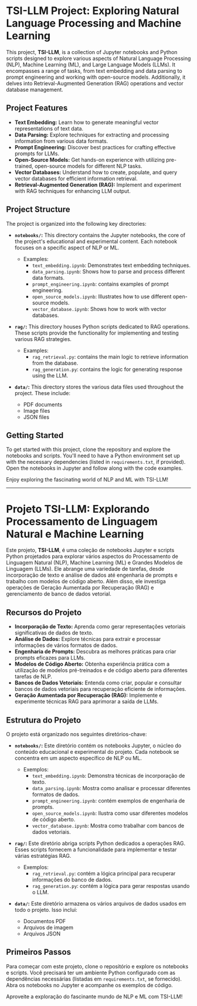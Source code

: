 # TSI-LLM Project: Exploring Natural Language Processing and Machine Learning

This project, **TSI-LLM**, is a collection of Jupyter notebooks and Python scripts designed to explore various aspects of Natural Language Processing (NLP), Machine Learning (ML), and Large Language Models (LLMs). It encompasses a range of tasks, from text embedding and data parsing to prompt engineering and working with open-source models. Additionally, it delves into Retrieval-Augmented Generation (RAG) operations and vector database management.

## Project Features

*   **Text Embedding:** Learn how to generate meaningful vector representations of text data.
*   **Data Parsing:** Explore techniques for extracting and processing information from various data formats.
*   **Prompt Engineering:** Discover best practices for crafting effective prompts for LLMs.
*   **Open-Source Models:** Get hands-on experience with utilizing pre-trained, open-source models for different NLP tasks.
*   **Vector Databases:** Understand how to create, populate, and query vector databases for efficient information retrieval.
*   **Retrieval-Augmented Generation (RAG):** Implement and experiment with RAG techniques for enhancing LLM output.

## Project Structure

The project is organized into the following key directories:

*   **`notebooks/`:** This directory contains the Jupyter notebooks, the core of the project's educational and experimental content. Each notebook focuses on a specific aspect of NLP or ML.
    *   Examples:
        *   `text_embedding.ipynb`: Demonstrates text embedding techniques.
        *   `data_parsing.ipynb`: Shows how to parse and process different data formats.
        *   `prompt_engineering.ipynb`: contains examples of prompt engineering.
        * `open_source_models.ipynb`: Illustrates how to use different open-source models.
        * `vector_database.ipynb`: Shows how to work with vector databases.

*   **`rag/`:** This directory houses Python scripts dedicated to RAG operations. These scripts provide the functionality for implementing and testing various RAG strategies.
    *   Examples:
        * `rag_retrieval.py`: contains the main logic to retrieve information from the database.
        * `rag_generation.py`: contains the logic for generating response using the LLM.

*   **`data/`:** This directory stores the various data files used throughout the project. These include:
    *   PDF documents
    *   Image files
    *   JSON files

## Getting Started

To get started with this project, clone the repository and explore the notebooks and scripts. You'll need to have a Python environment set up with the necessary dependencies (listed in `requirements.txt`, if provided). Open the notebooks in Jupyter and follow along with the code examples. 

Enjoy exploring the fascinating world of NLP and ML with TSI-LLM!

---

# Projeto TSI-LLM: Explorando Processamento de Linguagem Natural e Machine Learning

Este projeto, **TSI-LLM**, é uma coleção de notebooks Jupyter e scripts Python projetados para explorar vários aspectos do Processamento de Linguagem Natural (NLP), Machine Learning (ML) e Grandes Modelos de Linguagem (LLMs). Ele abrange uma variedade de tarefas, desde incorporação de texto e análise de dados até engenharia de prompts e trabalho com modelos de código aberto. Além disso, ele investiga operações de Geração Aumentada por Recuperação (RAG) e gerenciamento de banco de dados vetorial.

## Recursos do Projeto

*   **Incorporação de Texto:** Aprenda como gerar representações vetoriais significativas de dados de texto.
*   **Análise de Dados:** Explore técnicas para extrair e processar informações de vários formatos de dados.
*   **Engenharia de Prompts:** Descubra as melhores práticas para criar prompts eficazes para LLMs.
*   **Modelos de Código Aberto:** Obtenha experiência prática com a utilização de modelos pré-treinados e de código aberto para diferentes tarefas de NLP.
*   **Bancos de Dados Vetoriais:** Entenda como criar, popular e consultar bancos de dados vetoriais para recuperação eficiente de informações.
*   **Geração Aumentada por Recuperação (RAG):** Implemente e experimente técnicas RAG para aprimorar a saída de LLMs.

## Estrutura do Projeto

O projeto está organizado nos seguintes diretórios-chave:

*   **`notebooks/`:** Este diretório contém os notebooks Jupyter, o núcleo do conteúdo educacional e experimental do projeto. Cada notebook se concentra em um aspecto específico de NLP ou ML.
    *   Exemplos:
        *   `text_embedding.ipynb`: Demonstra técnicas de incorporação de texto.
        *   `data_parsing.ipynb`: Mostra como analisar e processar diferentes formatos de dados.
        *   `prompt_engineering.ipynb`: contém exemplos de engenharia de prompts.
        *   `open_source_models.ipynb`: Ilustra como usar diferentes modelos de código aberto.
        *   `vector_database.ipynb`: Mostra como trabalhar com bancos de dados vetoriais.

*   **`rag/`:** Este diretório abriga scripts Python dedicados a operações RAG. Esses scripts fornecem a funcionalidade para implementar e testar várias estratégias RAG.
    *   Exemplos:
        *   `rag_retrieval.py`: contém a lógica principal para recuperar informações do banco de dados.
        *   `rag_generation.py`: contém a lógica para gerar respostas usando o LLM.

*   **`data/`:** Este diretório armazena os vários arquivos de dados usados em todo o projeto. Isso inclui:
    *   Documentos PDF
    *   Arquivos de imagem
    *   Arquivos JSON

## Primeiros Passos

Para começar com este projeto, clone o repositório e explore os notebooks e scripts. Você precisará ter um ambiente Python configurado com as dependências necessárias (listadas em `requirements.txt`, se fornecido). Abra os notebooks no Jupyter e acompanhe os exemplos de código.

Aproveite a exploração do fascinante mundo de NLP e ML com TSI-LLM!